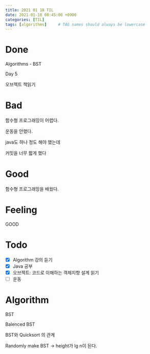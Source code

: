 ```yaml
---
title: 2021 01 18 TIL
date: 2021-01-18 08:45:00 +0900
categories: [TIL]
tags: [algorithms]     # TAG names should always be lowercase
---
```


# Done

Algorithms - BST

Day 5

오브젝트 책읽기

# Bad

함수형 프로그래밍이 어렵다.

운동을 안했다.

java도 하나 정도 해야 했는데

커밋을 너무 짧게 했다

# Good

함수형 프로그래밍을 배웠다.

# Feeling

GOOD

# Todo

- [x] Algorithm 강의 듣기
- [x] Java 공부
- [x] 오브젝트: 코드로 이해하는 객체지향 설계 읽기
- [ ] 운동

# Algorithm

BST

Balenced BST

BST와 Quicksort 의 관계

Randomly make BST -> height가 lg n이 된다.


